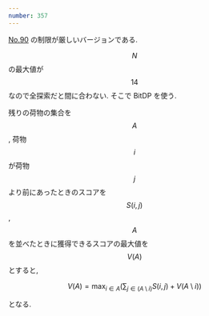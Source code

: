 ```yaml
---
number: 357
---
```

[No.90](../002/y0090.html) の制限が厳しいバージョンである.

$$ N $$ の最大値が $$ 14 $$ なので全探索だと間に合わない. そこで BitDP を使う.

残りの荷物の集合を $$ A $$, 荷物 $$ i $$ が荷物 $$ j $$ より前にあったときのスコアを $$ S(i, j) $$, $$ A $$ を並べたときに獲得できるスコアの最大値を $$ V(A) $$ とすると,

$$
V(A) = \max_{i \in A} \left( \sum_{j \in (A \setminus i)} S(i,j) + V(A \setminus i) \right)
$$

となる.
